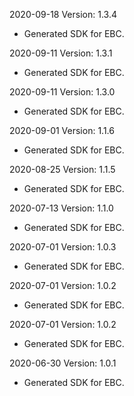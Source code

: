 2020-09-18 Version: 1.3.4
- Generated SDK for EBC.

2020-09-11 Version: 1.3.1
- Generated SDK for EBC.

2020-09-11 Version: 1.3.0
- Generated SDK for EBC.

2020-09-01 Version: 1.1.6
- Generated SDK for EBC.

2020-08-25 Version: 1.1.5
- Generated SDK for EBC.

2020-07-13 Version: 1.1.0
- Generated SDK for EBC.

2020-07-01 Version: 1.0.3
- Generated SDK for EBC.

2020-07-01 Version: 1.0.2
- Generated SDK for EBC.

2020-07-01 Version: 1.0.2
- Generated SDK for EBC.

2020-06-30 Version: 1.0.1
- Generated SDK for EBC.

